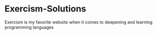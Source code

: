 # Exercism-Solutions
Exercism is my favorite website when it comes to deepening and learning programming languages
